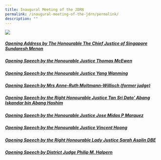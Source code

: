 ```yaml
---
title: Inaugural Meeting of the JDRN
permalink: /inaugural-meeting-of-the-jdrn/permalink/
description: ""
---
```

![](/images/Official%20group%20photograph%20-%20Final.jpg)

##### [Opening Address by The Honourable The Chief Justice of Singapore Sundaresh Menon](/files/2022-05-18%20-%20Inaugural%20JDRN%20Meeting%20Opening%20Address.pdf)

##### [Opening Speech by the Honourable Justice Thomas McEwen](/files/Ontario%20Superior%20Court%20of%20Justice%20Video%20Transcription%20(25-35%20min)_Opening%20Speech.pdf)


##### [Opening Speech by the Honourable Justice Yang Wanming](/files/The%20Supreme%20People’s%20Court%20of%20The%20People’s%20Republic%20of%20China%20-%20opening%20speech.pdf)

##### [Opening Speech by Mrs Anne-Ruth Moltmann-Willisch (former judge)](/files/Berlin%20Regional%20Court%20-%20Speech.pdf)

##### [Opening Speech by the Right Honourable Justice Tan Sri Dato’ Abang Iskandar bin Abang Hashim](/files/Malaysia%20Speech.pdf)

##### [Opening Speech by the Honourable Justice Jose Midas P Marquez](/files/Philippines_Opening%20Speech_Hon%20Jose%20Midas%20P%20Marquez.pdf)

##### [Opening Speech by the Honourable Justice Vincent Hoong](/files/Singapore%20-%20Speech.pdf)

##### [Opening Speech by the Right Honourable Lady Justice Sarah Asplin DBE](/files/UK%20Speech.pdf)

##### [Opening Speech by District Judge Philip M. Halpern](/files/JDRN%20Halpern%20speech.pdf)